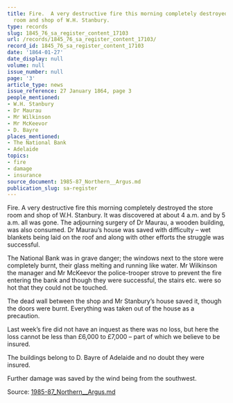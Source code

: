 ```yaml
---
title: Fire.  A very destructive fire this morning completely destroyed the store
  room and shop of W.H. Stanbury.
type: records
slug: 1845_76_sa_register_content_17103
url: /records/1845_76_sa_register_content_17103/
record_id: 1845_76_sa_register_content_17103
date: '1864-01-27'
date_display: null
volume: null
issue_number: null
page: '3'
article_type: news
issue_reference: 27 January 1864, page 3
people_mentioned:
- W.H. Stanbury
- Dr Maurau
- Mr Wilkinson
- Mr McKeevor
- D. Bayre
places_mentioned:
- The National Bank
- Adelaide
topics:
- fire
- damage
- insurance
source_document: 1985-87_Northern__Argus.md
publication_slug: sa-register
---
```


Fire.  A very destructive fire this morning completely destroyed the store room and shop of W.H. Stanbury.  It was discovered at about 4 a.m. and by 5 a.m. all was gone.  The adjourning surgery of Dr Maurau, a wooden building, was also consumed.  Dr Maurau’s house was saved with difficulty – wet blankets being laid on the roof and along with other efforts the struggle was successful.

The National Bank was in grave danger; the windows next to the store were completely burnt, their glass melting and running like water.  Mr Wilkinson the manager and Mr McKeevor the police-trooper strove to prevent the fire entering the bank and though they were successful, the stairs etc. were so hot that they could not be touched.

The dead wall between the shop and Mr Stanbury’s house saved it, though the doors were burnt.  Everything was taken out of the house as a precaution.

Last week’s fire did not have an inquest as there was no loss, but here the loss cannot be less than £6,000 to £7,000 – part of which we believe to be insured.

The buildings belong to D. Bayre of Adelaide and no doubt they were insured.

Further damage was saved by the wind being from the southwest.

Source: [1985-87_Northern__Argus.md](/downloads/markdown/1985-87_Northern__Argus.md)
